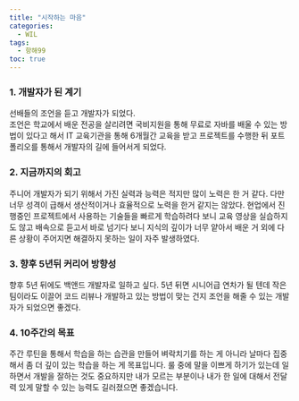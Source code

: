 ```yaml
---
title: "시작하는 마음"
categories:
  - WIL
tags:
  - 항해99
toc: true
---
```


### 1. 개발자가 된 계기

선배들의 조언을 듣고 개발자가 되었다.  
조언은 학교에서 배운 전공을 살리려면 국비지원을 통해 무료로 자바를 배울 수 있는 방법이 있다고 해서 IT 교육기관을 통해 6개월간 교육을 받고 프로젝트를 수행한 뒤 포트폴리오를 통해서 개발자의 길에 들어서게
되었다.

### 2. 지금까지의 회고

주니어 개발자가 되기 위해서 가진 실력과 능력은 적지만 많이 노력은 한 거 같다.
다만 너무 성격이 급해서 생산적이거나 효율적으로 노력을 한거 같지는 않았다. 현업에서 진행중인 프로젝트에서 사용하는 기술들을 빠르게 학습하려다 보니 교육 영상을 실습하지도 않고 배속으로 듣고서 바로 넘기다 보니
지식의 깊이가 너무 얕아서 배운 거 외에 다른 상황이 주어지면 해결하지 못하는 일이 자주 발생하였다.

### 3. 향후 5년뒤 커리어 방향성

향후 5년 뒤에도 백앤드 개발자로 일하고 싶다. 5년 뒤면 시니어급 연차가 될 텐데 작은 팀이라도 이끌어 코드 리뷰나 개발하고 있는 방법이 맞는 건지 조언을 해줄 수 있는 개발자가 되었으면 좋겠다.

### 4. 10주간의 목표

주간 루틴을 통해서 학습을 하는 습관을 만들어 벼락치기를 하는 게 아니라 날마다 집중해서 좀 더 깊이 있는 학습을 하는 게 목표입니다. 룰 중에 말을 이쁘게 하기가 있는데 일하면서 개발을 잘하는 것도 중요하지만 내가
모르는 부분이나 내가 한 일에 대해서 전달력 있게 말할 수 있는 능력도 길러졌으면 좋겠습니다.
